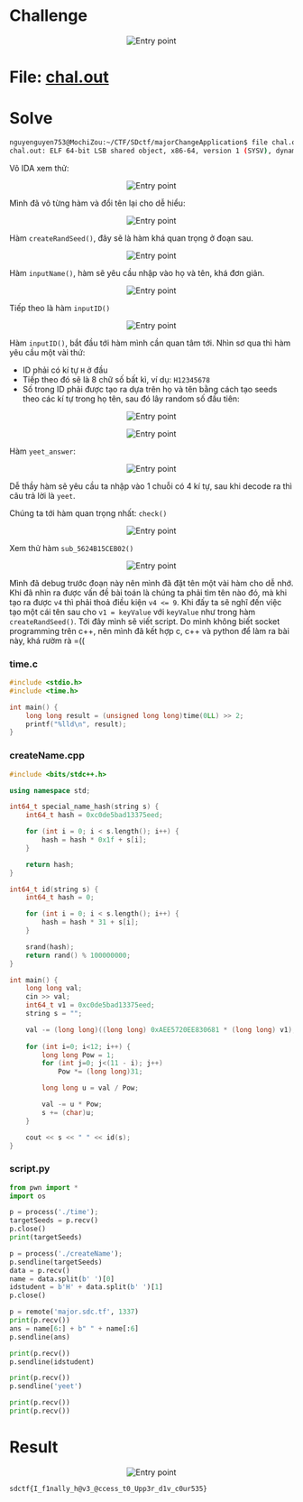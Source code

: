 # Challenge

<p align="center">
  <img src="./majorChangeApplication1.png" alt="Entry point"/>
</p>

# File: [chal.out](./chal.out)

# Solve

```bash
nguyenguyen753@MochiZou:~/CTF/SDctf/majorChangeApplication$ file chal.out 
chal.out: ELF 64-bit LSB shared object, x86-64, version 1 (SYSV), dynamically linked, interpreter /lib64/ld-linux-x86-64.so.2, BuildID[sha1]=ff7b32de7bd4e27a30cd2e490bd2bbc32d568e1e, for GNU/Linux 3.2.0, stripped
```

Vô IDA xem thử:

<p align="center">
  <img src="./majorChangeApplication2.png" alt="Entry point"/>
</p>

Mình đã vô từng hàm và đổi tên lại cho dễ hiểu:

<p align="center">
  <img src="./majorChangeApplication3.png" alt="Entry point"/>
</p>

Hàm `createRandSeed()`, đây sẽ là hàm khá quan trọng ở đoạn sau.

<p align="center">
  <img src="./majorChangeApplication4.png" alt="Entry point"/>
</p>

Hàm `inputName()`, hàm sẽ yêu cầu nhập vào họ và tên, khá đơn giản.

<p align="center">
  <img src="./majorChangeApplication5.png" alt="Entry point"/>
</p>

Tiếp theo là hàm `inputID()`

<p align="center">
  <img src="./majorChangeApplication6.png" alt="Entry point"/>
</p>

Hàm `inputID()`, bắt đầu tới hàm mình cần quan tâm tới. Nhìn sơ qua thì hàm yêu cầu một vài thứ:
  - ID phải có kí tự `H` ở đầu
  - Tiếp theo đó sẽ là 8 chữ số bất kì, ví dụ: `H12345678`
  - Số trong ID phải được tạo ra dựa trên họ và tên bằng cách tạo seeds theo các kí tự trong họ tên, sau đó lây random số đầu tiên:

<p align="center">
  <img src="./majorChangeApplication7.png" alt="Entry point"/>
</p>

<p align="center">
  <img src="./majorChangeApplication8.png" alt="Entry point"/>
</p>

Hàm `yeet_answer`:

<p align="center">
  <img src="./majorChangeApplication9.png" alt="Entry point"/>
</p>

Dễ thầy hàm sẽ yêu cầu ta nhập vào 1 chuỗi có 4 kí tự, sau khi decode ra thì câu trả lời là `yeet`.  
  
Chúng ta tới hàm quan trọng nhất: `check()`

<p align="center">
  <img src="./majorChangeApplication10.png" alt="Entry point"/>
</p>

Xem thử hàm `sub_5624B15CEB02()`

<p align="center">
  <img src="./majorChangeApplication11.png" alt="Entry point"/>
</p>

Mình đã debug trước đoạn này nên mình đã đặt tên một vài hàm cho dễ nhớ.  
Khi đã nhìn ra được vấn đề bài toán là chúng ta phải tìm tên nào đó, mà khi tạo ra được `v4` thì phải thoả điều kiện `v4 <= 9`. Khi đấy ta sẽ nghĩ đến việc tạo một cái tên sau cho `v1 = keyValue` với `keyValue` như trong hàm `createRandSeed()`. Tới đây mình sẽ viết script. Do mình không biết socket programming trên c++, nên mình đã kết hợp c, c++ và python để làm ra bài này, khá rườm rà =((

### time.c
```c
#include <stdio.h>
#include <time.h>

int main() {
	long long result = (unsigned long long)time(0LL) >> 2;
  	printf("%lld\n", result);
}
```

### createName.cpp
```cpp
#include <bits/stdc++.h>

using namespace std;

int64_t special_name_hash(string s) {
    int64_t hash = 0xc0de5bad13375eed;

    for (int i = 0; i < s.length(); i++) {
        hash = hash * 0x1f + s[i];
    }

    return hash;
}

int64_t id(string s) {
    int64_t hash = 0;

    for (int i = 0; i < s.length(); i++) {
        hash = hash * 31 + s[i];
    }

    srand(hash);
    return rand() % 100000000;
}

int main() {
	long long val;
	cin >> val;
	int64_t v1 = 0xc0de5bad13375eed;
	string s = "";

	val -= (long long)((long long) 0xAEE5720EE830681 * (long long) v1);
	
	for (int i=0; i<12; i++) {
		long long Pow = 1;
		for (int j=0; j<(11 - i); j++)
			Pow *= (long long)31;

		long long u = val / Pow;

		val -= u * Pow;
		s += (char)u;
	}

	cout << s << " " << id(s);
}
```

### script.py
```python
from pwn import *
import os

p = process('./time');
targetSeeds = p.recv()
p.close()
print(targetSeeds)

p = process('./createName');
p.sendline(targetSeeds)
data = p.recv()
name = data.split(b' ')[0]
idstudent = b'H' + data.split(b' ')[1]
p.close()

p = remote('major.sdc.tf', 1337)
print(p.recv())
ans = name[6:] + b" " + name[:6]
p.sendline(ans)

print(p.recv())
p.sendline(idstudent)

print(p.recv())
p.sendline('yeet')

print(p.recv())
print(p.recv())
```

# Result
<p align="center">
  <img src="./majorChangeApplication12.png" alt="Entry point"/>
</p>

`sdctf{I_f1nally_h@v3_@ccess_t0_Upp3r_d1v_c0ur535}`